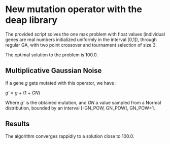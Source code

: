 # New mutation operator with the deap library

The provided script solves the one max problem with float values (individual genes are real numbers initialized uniformly in the interval [0,1]), through
regular GA, with two point crossover and tournament selection of size 3.

The optimal solution to the problem is 100.0.

## Multiplicative Gaussian Noise

If a gene _g_ gets mutated with this operator, we have :

_g'_ = _g_ + (1 + _GN_)

Where _g'_ is the obtained mutation, and _GN_ a value sampled from a Normal distribution, bounded by an interval [-GN_POW, GN_POW], GN_POW<1.

## Results

The algorithm converges rappidly to a solution close to 100.0.

